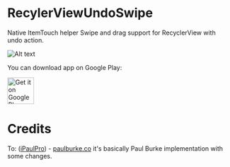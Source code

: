 # RecylerViewUndoSwipe
Native ItemTouch helper Swipe and drag support for RecyclerView with undo action.

![Alt text](http://imgur.com/R91UJql.gif "Optional title")

You can download app on Google Play:

<a href="https://play.google.com/store/apps/details?id=com.honeyneutrons.doit" target="_blank">
  <img alt="Get it on Google Play"
       src="https://play.google.com/intl/en_us/badges/images/generic/en-play-badge.png" height="60"/>
</a>

# Credits
To: ([iPaulPro](https://github.com/iPaulPro)) - [paulburke.co](http://paulburke.co/)
 it's basically Paul Burke implementation with some changes.

